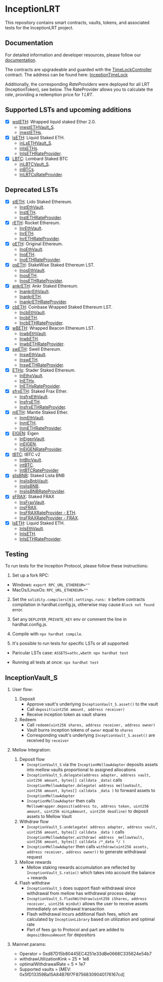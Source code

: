 # InceptionLRT

This repository contains smart contracts, vaults, tokens, and associated tests for the InceptionLRT project.

## Documentation

For detailed information and developer resources, please follow our [documentation](https://docs.inceptionlrt.com/contracts).

The contracts are upgradeable and guarded with the [TimeLockController](https://docs.openzeppelin.com/contracts/4.x/api/governance#TimelockController) contract.
The address can be found here: [InceptionTimeLock](https://etherscan.io/address/0x650bd9dee50e3ee15cbb49749ff6abcf55a8fb1e)

Additionally, the corresponding _RateProviders_ were deployed for all LRT (InceptionToken), see below. The RateProvider allows you to calculate the _rate_, providing a redemption price for _1 LRT_.

## Supported LSTs and upcoming additions

- [x] [wstETH](https://etherscan.io/address/0x7f39C581F595B53c5cb19bD0b3f8dA6c935E2Ca0): Wrapped liquid staked Ether 2.0.
  - [inwstETHVault_S](https://etherscan.io/address/0xf9D9F828989A624423C48b95BC04E9Ae0ef5Ec97).
  - [inwstETHs](https://etherscan.io/address/0x8E0789d39db454DBE9f4a77aCEF6dc7c69f6D552).
- [x] [lsETH](https://etherscan.io/address/0x8c1BEd5b9a0928467c9B1341Da1D7BD5e10b6549): Liquid Staked ETH.
    - [inLsETHVault_S](https://etherscan.io/address/0xA8211B17Ee8cC9C3E739c32710Cc4d6621B360AE).
    - [inlsETHs](https://etherscan.io/address/0x11E8808018AfE9343fceB33043f06E1bfbD5d3f3).
    - [InlsETHRateProvider](https://etherscan.io/address/0x20f6d8e1e821Bd5B94f7bF725AF304Bc5ef09c36).
- [x] [LBTC](https://etherscan.io/address/0x8236a87084f8B84306f72007F36F2618A5634494): Lombard Staked BTC
  - [inLBTCVault_S](https://etherscan.io/address/0xD496417a50DB34279631e0aF459493Cf9685F529).
  - [inBTCs](https://etherscan.io/address/0xF07052b5A61bbcc8d14a8567494ae8AD688641F9).
  - [InLBTCsRateProvider](https://etherscan.io/address/0xeB49d254631e564D77AA6CC3057Bd99915930E57).

## Deprecated LSTs
- [x] [stETH](https://etherscan.io/address/0xae7ab96520DE3A18E5e111B5EaAb095312D7fE84). Lido Staked Ethereum.
    - [InstEthVault](https://etherscan.io/address/0x814CC6B8fd2555845541FB843f37418b05977d8d).
    - [InstETH](https://etherscan.io/address/0x7FA768E035F956c41d6aeaa3Bd857e7E5141CAd5).
    - [InstETHRateProvider](https://etherscan.io/address/0x343281bb5029c4b698fe736d800115ac64d5de39).
- [x] [rETH](https://etherscan.io/address/0xae78736cd615f374d3085123a210448e74fc6393): Rocket Ethereum.
    - [InrEthVault](https://etherscan.io/address/0x1Aa53BC4Beb82aDf7f5EDEE9e3bBF3434aD59F12).
    - [InrETH](https://etherscan.io/address/0x80d69e79258FE9D056c822461c4eb0B4ca8802E2).
    - [InrETHRateProvider](https://etherscan.io/address/0xD6d553327b16dd6076D69c2DAEc91A50dD1E9F66).
- [x] [oETH](https://etherscan.io/address/0x856c4Efb76C1D1AE02e20CEB03A2A6a08b0b8dC3): Original Ethereum.
    - [InoEthVault](https://etherscan.io/address/0x4878F636A9Aa314B776Ac51A25021C44CAF86bEd).
    - [InoETH](https://etherscan.io/address/0x9181f633E9B9F15A32d5e37094F4C93b333e0E92).
    - [InoETHRateProvider](https://etherscan.io/address/0xbd600020f943f7C61a8123fE2720A05434A3B38b).
- [x] [osETH](https://etherscan.io/address/0xf1C9acDc66974dFB6dEcB12aA385b9cD01190E38): StakeWise Staked Ethereum LST.
    - [InosEthVault](https://etherscan.io/address/0xA9F8c770661BeE8DF2D026edB1Cb6FF763C780FF).
    - [InosETH](https://etherscan.io/address/0xfD07fD5EBEa6F24888a397997E262179Bf494336).
    - [InosETHRateProvider](https://etherscan.io/address/0x1F27848Ae927Ba278eE575e4A55f6c7ED7BFFe8C).
- [x] [ankrETH](https://etherscan.io/address/0xe95a203b1a91a908f9b9ce46459d101078c2c3cb): Ankr Staked Ethereum.
    - [InankrEthVault](https://etherscan.io/address/0x36B429439AB227fAB170A4dFb3321741c8815e55).
    - [InankrETH](https://etherscan.io/address/0xfa2629B9cF3998D52726994E0FcdB750224D8B9D).
    - [InankrETHRateProvider](https://etherscan.io/address/0x8bC73134A736437da780570308d3b37b67174ddb).
- [x] [cbETH](https://etherscan.io/address/0xBe9895146f7AF43049ca1c1AE358B0541Ea49704): Coinbase Wrapped Staked Ethereum LST.
    - [IncbEthVault](https://etherscan.io/address/0xfE715358368416E01d3A961D3a037b7359735d5e).
    - [IncbETH](https://etherscan.io/address/0xBf19Eead55a6B100667f04F8FBC5371E03E8ab2E).
    - [IncbETHRateProvider](https://etherscan.io/address/0xa1Bb72c5915a7e2C85BaeA2C563858eaCB3F7A45).
- [x] [wBETH](https://etherscan.io/address/0xa2e3356610840701bdf5611a53974510ae27e2e1): Wrapped Beacon Ethereum LST.
    - [InwbEthVault](https://etherscan.io/address/0xC0660932C5dCaD4A1409b7975d147203B1e9A2B6).
    - [InwbETH](https://etherscan.io/address/0xDA9B11Cd701e10C2Ec1a284f80820eDD128c5246).
    - [InwbETHRateProvider](https://etherscan.io/address/0x69c59c3DD7566eb12792203f8F832ca81a050eB1).
- [x] [swETH](https://etherscan.io/address/0xf951e335afb289353dc249e82926178eac7ded78): Swell Ethereum.
    - [InswEthVault](https://etherscan.io/address/0xc4181dC7BB31453C4A48689ce0CBe975e495321c).
    - [InswETH](https://etherscan.io/address/0xC3ADe5aCe1bBb033CcAE8177C12Ecbfa16bD6A9D).
    - [InswETHRateProvider](https://etherscan.io/address/0xebFa0353DFF1801F5c8Ea07448771D6FadD1E721).
- [x] [ETHx](https://etherscan.io/address/0xA35b1B31Ce002FBF2058D22F30f95D405200A15b): Stader Staked Ethereum.
    - [InEthxVault](https://etherscan.io/address/0x90E80E25ABDB6205B08DeBa29a87f7eb039023C2).
    - [InETHx](https://etherscan.io/address/0x57a5a0567187FF4A8dcC1A9bBa86155E355878F2).
    - [InETHxRateProvider](https://etherscan.io/address/0xd812bA3543f9aB64b2BCBcE34fb3b00bFF2bA2FC).
- [x] [sfrxETH](https://etherscan.io/address/0xac3e018457b222d93114458476f3e3416abbe38f): Staked Frax Ether.
    - [InsfrxEthVault](https://etherscan.io/address/0x295234B7E370a5Db2D2447aCA83bc7448f151161).
    - [InsfrxETH](https://etherscan.io/address/0x668308d77be3533c909a692302Cb4D135Bf8041C).
    - [InsfrxETHRateProvider](https://etherscan.io/address/0x07f86901057F392fd3A508b8AbcbaafB08c13B1e).
- [x] [mETH](https://etherscan.io/address/0xd5F7838F5C461fefF7FE49ea5ebaF7728bB0ADfa): Mantle Staked Ether.
    - [InmEthVault](https://etherscan.io/address/0xd0ee89d82183D7Ddaef14C6b4fC0AA742F426355).
    - [InmETH](https://etherscan.io/address/0xeCf3672A6d2147E2A77f07069Fb48d8Cf6F6Fbf9).
    - [InmETHRateProvider](https://etherscan.io/address/0xA22A7A8c550760574Fd7b722C9f7100902D57707).
- [x] [EIGEN](https://etherscan.io/address/0xec53bF9167f50cDEB3Ae105f56099aaaB9061F83): Eigen
    - [InEigenVault](https://etherscan.io/address/0xC6Cc133477f63D9c0C53D1eF7DA83fa250778DB4).
    - [inEIGEN](https://etherscan.io/address/0xf21014B114bb976F890E15c19900cE9bE5Fb1e12).
    - [InEIGENRateProvider](https://etherscan.io/address/0xF3207c4A1FC0d32CcD1159f47A8E5A4b1C0fD59F).
- [x] [tBTC](https://etherscan.io/address/0x18084fbA666a33d37592fA2633fD49a74DD93a88): tBTC v2
    - [IntBtcVault](https://etherscan.io/address/0x016E074Ca7304b815E29A9b9d8CF7a5603DA2A5f).
    - [intBTC](https://etherscan.io/address/0x1AEe5EC60fc79B669f11FE368fDe789E267649e2).
    - [IntBTCRateProvider](https://etherscan.io/address/0x12181a5454542610f524e53650038889EDC6a07f)
- [x] [slisBNB](https://etherscan.io/address/0xf9B24C9364457Ea85792179D285855753549eBAa): Staked Lista BNB
    - [InslisBnbVault](https://etherscan.io/address/0xC7373753E8991cEa030B01D580c53dDA4DA31D18).
    - [inslisBNB](https://etherscan.io/address/0x74D1984A64F447371Be4019920180b52A33aDAdD).
    - [InslisBNBRateProvider](https://etherscan.io/address/0xC88B97CEe6dB90c1186497619Eb43Cc8160e391C).
- [x] [sFRAX](https://etherscan.io/address/0xA663B02CF0a4b149d2aD41910CB81e23e1c41c32): Staked FRAX
    - [InsFraxVault](https://etherscan.io/address/0xeFaF124849b11b513C35350CD8643d29DE49c2ba).
    - [insFRAX](https://etherscan.io/address/0x50253dc4a01c6408Fab9646e804FCbFDb74e3E4c).
    - [InsFRAXRateProvider - ETH](https://etherscan.io/address/0xD8554b2075E9b403d26c8cC444B2dd3b929162c2).
    - [InsFRAXRateProvider - FRAX](https://fraxscan.com/address/0xDA9B11Cd701e10C2Ec1a284f80820eDD128c5246).
- [x] [lsETH](https://etherscan.io/address/0x8c1BEd5b9a0928467c9B1341Da1D7BD5e10b6549): Liquid Staked ETH.
    - [InlsEthVault](https://etherscan.io/address/0x6E17a8b5D33e6DBdB9fC61d758BF554b6AD93322).
    - [InlsETH](https://etherscan.io/address/0x94B888E11a9E960A9c3B3528EB6aC807B27Ca62E).
    - [InlsETHRateProvider](https://etherscan.io/address/0x20f6d8e1e821Bd5B94f7bF725AF304Bc5ef09c36).

## Testing

To run tests for the Inception Protocol, please follow these instructions:

1. Set up a fork RPC:

- Windows: `export RPC_URL_ETHEREUM=""`
- MacOs/LinuxOs: `RPC_URL_ETHEREUM=""`

2. Set the `solidity.compilers[0].settings.runs: 0` before contracts compilation in hardhat.config.js,
   otherwise may cause `Block not found` error.

3. Set any `DEPLOYER_PRIVATE_KEY` env or comment the line in hardhat.config.js.

4. Compile with `npx hardhat compile`.

5. It's possible to run tests for specific LSTs or all supported:

- Paricular LSTs case:
  `ASSETS=athc,wbeth npx hardhat test`

- Running all tests at once:
  `npx hardhat test`

## InceptionVault_S
1. User flow:
    1. Deposit
        - Approve vault's underlying `InceptionVault_S.asset()` to the vault
        - Call `deposit(uint256 amount, address receiver)`
        - Receive inception token as vault shares
    2. Redeem
        - Call `redeem(uint256 shares, address receiver, address owner)`
        - Vault burns inception tokens of `owner` equal to `shares`
        - Corresponding vault's underlying `InceptionVault_S.asset()` are received by `receiver`
2. Mellow Integration:
    1. Deposit flow
        - `InceptionVault_S` via the `InceptionMellowAdapter` deposits assets into mellow vaults proportional to assigned allocations
        - `InceptionVault_S.delegate(address adapter, address vault, uint256 amount, bytes[] calldata _data)` calls `InceptionMellowAdapter.delegate( address mellowVault, uint256 amount, bytes[] calldata _data )` to forward assets to `InceptionMellowAdapter`
        - `InceptionMellowAdapter` then calls `MellowWrapper.deposit(address to, address token, uint256 amount, uint256 minLpAmount, uint256 deadline)` to deposit assets to Mellow Vault
    2. Withdraw flow
        - `InceptionVault_S.undelegate( address adapter, address vault, uint256 amount, bytes[] calldata _data )` calls `InceptionMellowAdapter.withdraw( address _mellowVault, uint256 amount, bytes[] calldata /*_data */ )`
        - `InceptionMellowAdapter` then calls `withdraw(uint256 assets, address receiver, address owner))` to generate withdrawal request
    3. Mellow rewards
        - Mellow staking rewards accumulation are reflected by `InceptionVault_S.ratio()` which takes into account the balance + rewards
    4. Flash withdraw
        - `InceptionVault_S` does support flash withdrawal since withdrawal from mellow has withdrawal process delay
        - `InceptionVault_S.flashWithdraw(uint256 iShares, address receiver, uint256 minOut)` allows the user to receive assets immediately on withdrawal transaction
        - Flash withdrawal incurs additional flash fees, which are calculated by `InceptionLibrary` based on utilization and optimal rate
        - Part of fees go to Protocol and part are added to `depositBonusAmount` for depositors
3. Mainnet params:
   
    - Operator = 0xd87D15b80445EC4251e33dBe0668C335624e54b7
    - withdrawUtilizationKink = 25 * 1e8
    - optimalWithdrawalRate = 5 * 1e7
    - Supported vaults = [MEV: 0x5fD13359Ba15A84B76f7F87568309040176167cd]

        
